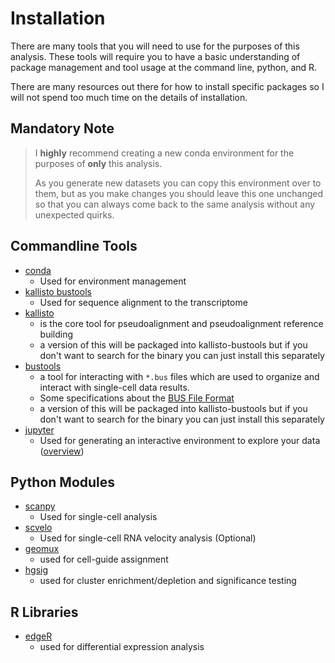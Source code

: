 Installation
============

There are many tools that you will need to use for the purposes of this analysis.
These tools will require you to have a basic understanding of package management
and tool usage at the command line, python, and R.

There are many resources out there for how to install specific packages so I will
not spend too much time on the details of installation.

Mandatory Note
--------------

> I **highly** recommend creating a new conda environment for the purposes of
**only** this analysis.
>
> As you generate new datasets you can copy this environment over to them, but
as you make changes you should leave this one unchanged so that you can always
come back to the same analysis without any unexpected quirks.

Commandline Tools
-----------------

-	[conda](https://docs.conda.io/projects/conda/en/latest/user-guide/install/index.html)
	-	Used for environment management
-	[kallisto bustools](https://www.kallistobus.tools/)
	-	Used for sequence alignment to the transcriptome
-	[kallisto](https://pachterlab.github.io/kallisto/download)
	-	is the core tool for pseudoalignment and pseudoalignment reference building
	-	a version of this will be packaged into kallisto-bustools but if you don't want
    to search for the binary you can just install this separately
-	[bustools](https://bustools.github.io/download)
	-	a tool for interacting with `*.bus` files which are used to organize and interact with single-cell data results.
	-	Some specifications about the [BUS File Format](https://github.com/BUStools/BUS-format)
	-	a version of this will be packaged into kallisto-bustools but if you don't want to search for the binary you can just install this separately
-	[jupyter](https://jupyter.org/install)
	-	Used for generating an interactive environment to explore your data ([overview](https://jupyterlab.readthedocs.io/en/stable/getting_started/overview.html)\)

Python Modules
--------------

-	[scanpy](https://scanpy.readthedocs.io/en/stable/)
	-	Used for single-cell analysis
-	[scvelo](https://scvelo.readthedocs.io/)
	-	Used for single-cell RNA velocity analysis (Optional)
-	[geomux](https://github.com/noamteyssier/geomux.git)
	-	used for cell-guide assignment
-	[hgsig](https://github.com/noamteyssier/hgsig.git)
	-	used for cluster enrichment/depletion and significance testing

R Libraries
-----------

-	[edgeR](https://bioconductor.org/packages/release/bioc/html/edgeR.html)
	-	used for differential expression analysis
